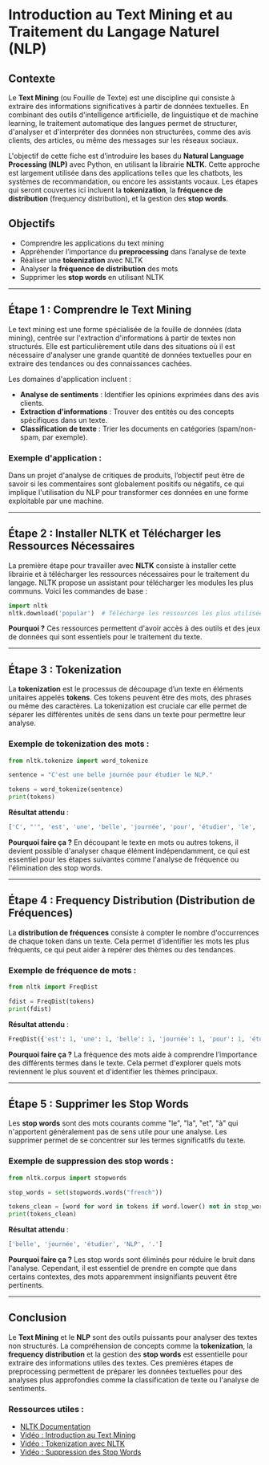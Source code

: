 # Introduction au Text Mining et au Traitement du Langage Naturel (NLP)

## Contexte

Le **Text Mining** (ou Fouille de Texte) est une discipline qui consiste à extraire des informations significatives à partir de données textuelles. En combinant des outils d'intelligence artificielle, de linguistique et de machine learning, le traitement automatique des langues permet de structurer, d'analyser et d'interpréter des données non structurées, comme des avis clients, des articles, ou même des messages sur les réseaux sociaux.

L'objectif de cette fiche est d’introduire les bases du **Natural Language Processing (NLP)** avec Python, en utilisant la librairie **NLTK**. Cette approche est largement utilisée dans des applications telles que les chatbots, les systèmes de recommandation, ou encore les assistants vocaux. Les étapes qui seront couvertes ici incluent la **tokenization**, la **fréquence de distribution** (frequency distribution), et la gestion des **stop words**.

## Objectifs

- Comprendre les applications du text mining
- Appréhender l’importance du **preprocessing** dans l’analyse de texte
- Réaliser une **tokenization** avec NLTK
- Analyser la **fréquence de distribution** des mots
- Supprimer les **stop words** en utilisant NLTK

---

## Étape 1 : Comprendre le Text Mining

Le text mining est une forme spécialisée de la fouille de données (data mining), centrée sur l'extraction d'informations à partir de textes non structurés. Elle est particulièrement utile dans des situations où il est nécessaire d'analyser une grande quantité de données textuelles pour en extraire des tendances ou des connaissances cachées.

Les domaines d'application incluent :
- **Analyse de sentiments** : Identifier les opinions exprimées dans des avis clients.
- **Extraction d'informations** : Trouver des entités ou des concepts spécifiques dans un texte.
- **Classification de texte** : Trier les documents en catégories (spam/non-spam, par exemple).

### Exemple d'application :
Dans un projet d'analyse de critiques de produits, l’objectif peut être de savoir si les commentaires sont globalement positifs ou négatifs, ce qui implique l'utilisation du NLP pour transformer ces données en une forme exploitable par une machine.

---

## Étape 2 : Installer NLTK et Télécharger les Ressources Nécessaires

La première étape pour travailler avec **NLTK** consiste à installer cette librairie et à télécharger les ressources nécessaires pour le traitement du langage. NLTK propose un assistant pour télécharger les modules les plus communs. Voici les commandes de base :

```python
import nltk
nltk.download('popular')  # Télécharge les ressources les plus utilisées, incluant les stopwords et les tokenizers
```

**Pourquoi ?** Ces ressources permettent d'avoir accès à des outils et des jeux de données qui sont essentiels pour le traitement du texte.

---

## Étape 3 : Tokenization

La **tokenization** est le processus de découpage d’un texte en éléments unitaires appelés **tokens**. Ces tokens peuvent être des mots, des phrases ou même des caractères. La tokenization est cruciale car elle permet de séparer les différentes unités de sens dans un texte pour permettre leur analyse.

### Exemple de tokenization des mots :

```python
from nltk.tokenize import word_tokenize

sentence = "C'est une belle journée pour étudier le NLP."

tokens = word_tokenize(sentence)
print(tokens)
```

**Résultat attendu** :
```python
['C', "'", 'est', 'une', 'belle', 'journée', 'pour', 'étudier', 'le', 'NLP', '.']
```

**Pourquoi faire ça ?** En découpant le texte en mots ou autres tokens, il devient possible d'analyser chaque élément indépendamment, ce qui est essentiel pour les étapes suivantes comme l'analyse de fréquence ou l'élimination des stop words.

---

## Étape 4 : Frequency Distribution (Distribution de Fréquences)

La **distribution de fréquences** consiste à compter le nombre d'occurrences de chaque token dans un texte. Cela permet d'identifier les mots les plus fréquents, ce qui peut aider à repérer des thèmes ou des tendances.

### Exemple de fréquence de mots :

```python
from nltk import FreqDist

fdist = FreqDist(tokens)
print(fdist)
```

**Résultat attendu** :
```python
FreqDist({'est': 1, 'une': 1, 'belle': 1, 'journée': 1, 'pour': 1, 'étudier': 1, 'le': 1, 'NLP': 1, '.': 1})
```

**Pourquoi faire ça ?** La fréquence des mots aide à comprendre l’importance des différents termes dans le texte. Cela permet d'explorer quels mots reviennent le plus souvent et d'identifier les thèmes principaux.

---

## Étape 5 : Supprimer les Stop Words

Les **stop words** sont des mots courants comme "le", "la", "et", "à" qui n'apportent généralement pas de sens utile pour une analyse. Les supprimer permet de se concentrer sur les termes significatifs du texte.

### Exemple de suppression des stop words :

```python
from nltk.corpus import stopwords

stop_words = set(stopwords.words("french"))

tokens_clean = [word for word in tokens if word.lower() not in stop_words]
print(tokens_clean)
```

**Résultat attendu** :
```python
['belle', 'journée', 'étudier', 'NLP', '.']
```

**Pourquoi faire ça ?** Les stop words sont éliminés pour réduire le bruit dans l'analyse. Cependant, il est essentiel de prendre en compte que dans certains contextes, des mots apparemment insignifiants peuvent être pertinents.

---

## Conclusion

Le **Text Mining** et le **NLP** sont des outils puissants pour analyser des textes non structurés. La compréhension de concepts comme la **tokenization**, la **frequency distribution** et la gestion des **stop words** est essentielle pour extraire des informations utiles des textes. Ces premières étapes de preprocessing permettent de préparer les données textuelles pour des analyses plus approfondies comme la classification de texte ou l'analyse de sentiments.

### Ressources utiles :
- [NLTK Documentation](https://www.nltk.org/)
- [Vidéo : Introduction au Text Mining](https://www.youtube.com/watch?v=tCPDNCMW5D8)
- [Vidéo : Tokenization avec NLTK](https://www.youtube.com/watch?v=nxhCyeRR75Q)
- [Vidéo : Suppression des Stop Words](https://www.youtube.com/watch?v=w36-U-ccajM)
